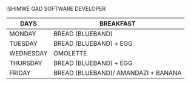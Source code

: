 ISHIMWE GAD 
SOFTWARE DEVELOPER

| DAYS  | BREAKFAST |
| ------------- | ------------- |
| MONDAY  | BREAD (BLUEBAND)  |
| TUESDAY  | BREAD (BLUEBAND) + EGG |
| WEDNESDAY  | OMOLETTE  |
| THURSDAY  | BREAD (BLUEBAND) + EGG |
| FRIDAY  | BREAD (BLUEBAND)/ AMANDAZI + BANANA  |
